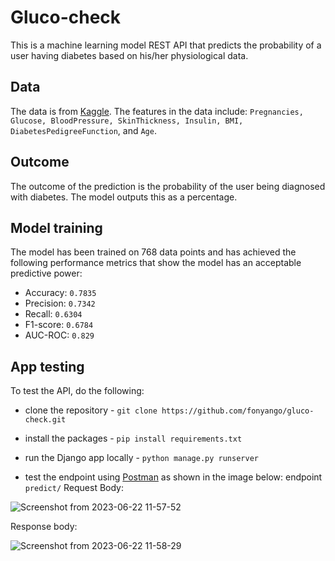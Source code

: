 # Gluco-check
This is a machine learning model REST API that predicts the probability of a user having diabetes based on his/her physiological data.

## Data

The data is from [Kaggle](https://www.kaggle.com/datasets/akshaydattatraykhare/diabetes-dataset).
The features in the data include:
`Pregnancies, Glucose, BloodPressure, SkinThickness, Insulin, BMI, DiabetesPedigreeFunction`, and `Age`.

## Outcome

The outcome of the prediction is the probability of the user being diagnosed with diabetes. The model outputs this as a percentage.

## Model training

The model has been trained on 768 data points and has achieved the following performance metrics that show the model has an acceptable predictive power:
- Accuracy: `0.7835`
- Precision: `0.7342`
- Recall: `0.6304`
- F1-score: `0.6784`
- AUC-ROC: `0.829`

## App testing

To test the API, do the following:

- clone the repository - `git clone https://github.com/fonyango/gluco-check.git`

- install the packages - `pip install requirements.txt`

- run the Django app locally - `python manage.py runserver`

- test the endpoint using [Postman](https://www.postman.com/) as shown in the image below:
  endpoint `predict/`
  Request Body:

![Screenshot from 2023-06-22 11-57-52](https://github.com/fonyango/gluco-check/assets/39304423/2d488752-5695-40bc-900c-bae1b3668f77)

Response body:

![Screenshot from 2023-06-22 11-58-29](https://github.com/fonyango/gluco-check/assets/39304423/1639cd7c-6dea-45cf-8103-bd1b65d64dc1)



